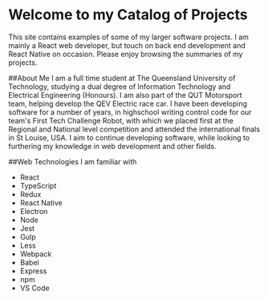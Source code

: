 # Welcome to my Catalog of Projects
This site contains examples of some of my larger software projects. I am mainly a React web developer, but touch on back end development and React Native on occasion. Please enjoy browsing the summaries of my projects.

##About Me
I am a full time student at The Queensland University of Technology, studying a dual degree of Information Technology and Electrical Engineering (Honours). I am also part of the QUT Motorsport team, helping develop the QEV Electric race car. 
I have been developing software for a number of years, in highschool writing control code for our team's First Tech Challenge Robot, with which we placed first at the Regional and National level competition and attended the international finals in St Louise, USA.
I aim to continue developing software, while looking to furthering my knowledge in web development and other fields.

##Web Technologies I am familiar with
* React
* TypeScript
* Redux
* React Native
* Electron
* Node
* Jest
* Gulp
* Less
* Webpack
* Babel
* Express
* npm
* VS Code
